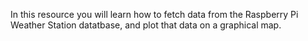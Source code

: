 In this resource you will learn how to fetch data from the Raspberry Pi Weather Station datatbase, and plot that data on a graphical map.

